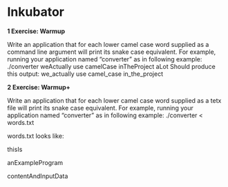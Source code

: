 # Inkubator

**1 Exercise: Warmup**


Write an application that for each lower camel case word supplied as a command line
argument will print its snake case equivalent. For example, running your application named
“converter” as in following example:
./converter weActually use camelCase inTheProject aLot
Should produce this output:
we_actually
use
camel_case
in_the_project

**2 Exercise: Warmup+**


Write an application that for each lower camel case word supplied as a tetx file
will print its snake case equivalent. For example, running your application named
“converter” as in following example:
./converter < words.txt

words.txt looks like:
 
thisIs

anExampleProgram

contentAndInputData

